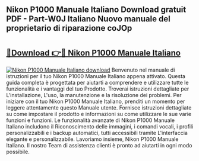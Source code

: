 ## Nikon P1000 Manuale Italiano Download gratuit PDF - Part-W0J Italiano Nuovo manuale del proprietario di riparazione coJOp

# <h2><a href="http://dfc3gt.blite.top/?on=Nikon+P1000+Manuale+Italiano">🔗Download 👉🔴 Nikon P1000 Manuale Italiano</a></h2>

[![Nikon P1000 Manuale Italiano download](https://i.imgur.com/lujVjoI.png)](http://dfc3gt.blite.top/?on=Nikon+P1000+Manuale+Italiano)
Benvenuto nel manuale di istruzioni per il tuo Nikon P1000 Manuale Italiano appena attivato. Questa guida completa è progettata per aiutarti a comprendere e utilizzare tutte le funzionalità e i vantaggi del tuo Prodotto. Troverai istruzioni dettagliate per L'installazione, L'uso, la manutenzione e la risoluzione dei problemi. Per iniziare con il tuo Nikon P1000 Manuale Italiano, prenditi un momento per leggere attentamente questo Manuale utente. Fornisce istruzioni dettagliate su come impostare il prodotto e informazioni su come utilizzare le sue varie funzioni e funzioni. Le funzionalità avanzate di Nikon P1000 Manuale Italiano includono il Riconoscimento delle immagini, i comandi vocali, i profili personalizzabili e i backup automatici, tutti accessibili tramite L'interfaccia elegante e personalizzabile. Lavoriamo insieme, Nikon P1000 Manuale Italiano. Il nostro Team di assistenza clienti è pronto ad aiutarti in ogni modo possibile.
